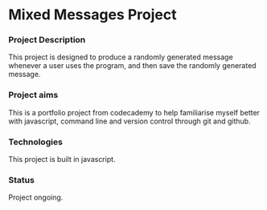 # Mixed Messages Project

### Project Description

This project is designed to produce a randomly generated message whenever a user uses the program, and then save the randomly generated message.

### Project aims

This is a portfolio project from codecademy to help familiarise myself better with javascript, command line and version control through git and github.

### Technologies

This project is built in javascript.

### Status

Project ongoing.